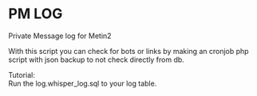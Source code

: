 # PM LOG
 Private Message log for Metin2  

With this script you can check for bots or links by making an cronjob php script with json backup to not check directly from db.

Tutorial:  
Run the log.whisper_log.sql to your log table.
